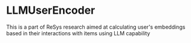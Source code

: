 # LLMUserEncoder
This is a part of ReSys research aimed at calculating user's embeddings based in their interactions with items using LLM capability
